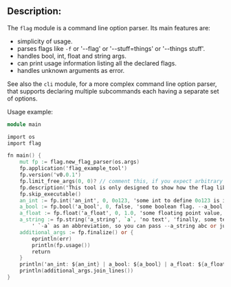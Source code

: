## Description:

The `flag` module is a command line option parser.
Its main features are:
- simplicity of usage.
- parses flags like `-f` or '--flag' or '--stuff=things' or '--things stuff'.
- handles bool, int, float and string args.
- can print usage information listing all the declared flags.
- handles unknown arguments as error.

See also the `cli` module, for a more complex command line option parser,
that supports declaring multiple subcommands each having a separate set of
options.

Usage example:

```v
module main

import os
import flag

fn main() {
	mut fp := flag.new_flag_parser(os.args)
	fp.application('flag_example_tool')
	fp.version('v0.0.1')
	fp.limit_free_args(0, 0)? // comment this, if you expect arbitrary texts after the options
	fp.description('This tool is only designed to show how the flag lib is working')
	fp.skip_executable()
	an_int := fp.int('an_int', 0, 0o123, 'some int to define 0o123 is its default value')
	a_bool := fp.bool('a_bool', 0, false, 'some boolean flag. --a_bool will set it to true.')
	a_float := fp.float('a_float', 0, 1.0, 'some floating point value, by default 1.0 .')
	a_string := fp.string('a_string', `a`, 'no text', 'finally, some text with ' +
		' `-a` as an abbreviation, so you can pass --a_string abc or just -a abc')
	additional_args := fp.finalize() or {
		eprintln(err)
		println(fp.usage())
		return
	}
	println('an_int: ${an_int} | a_bool: ${a_bool} | a_float: ${a_float} | a_string: "${a_string}" ')
	println(additional_args.join_lines())
}
```